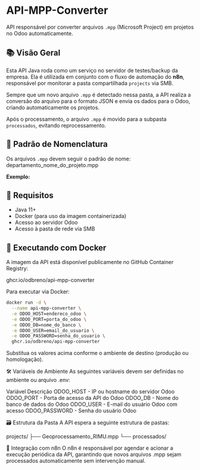 # API-MPP-Converter

API responsável por converter arquivos `.mpp` (Microsoft Project) em projetos no Odoo automaticamente.

## 📚 Visão Geral

Esta API Java roda como um serviço no servidor de testes/backup da empresa. Ela é utilizada em conjunto com o fluxo de automação do **n8n**, responsável por monitorar a pasta compartilhada `projects` via SMB.

Sempre que um novo arquivo `.mpp` é detectado nessa pasta, a API realiza a conversão do arquivo para o formato JSON e envia os dados para o Odoo, criando automaticamente os projetos.

Após o processamento, o arquivo `.mpp` é movido para a subpasta `processados`, evitando reprocessamento.

## 📁 Padrão de Nomenclatura

Os arquivos `.mpp` devem seguir o padrão de nome:  departamento_nome_do_projeto.mpp



**Exemplo:**


## 🔧 Requisitos

- Java 11+
- Docker (para uso da imagem containerizada)
- Acesso ao servidor Odoo
- Acesso à pasta de rede via SMB

## 🚀 Executando com Docker

A imagem da API está disponível publicamente no GitHub Container Registry:

ghcr.io/odbreno/api-mpp-converter

Para executar via Docker:

```bash
docker run -d \
  --name api-mpp-converter \
  -e ODOO_HOST=endereco_odoo \
  -e ODOO_PORT=porta_do_odoo \
  -e ODOO_DB=nome_do_banco \
  -e ODOO_USER=email_do_usuario \
  -e ODOO_PASSWORD=senha_do_usuario \
  ghcr.io/odbreno/api-mpp-converter
````

Substitua os valores acima conforme o ambiente de destino (produção ou homologação).

🛠 Variáveis de Ambiente
As seguintes variáveis devem ser definidas no ambiente ou arquivo .env:

Variável	              Descrição
ODOO_HOST  - 	IP ou hostname do servidor Odoo
ODOO_PORT  -  Porta de acesso da API do Odoo
ODOO_DB  -  	Nome do banco de dados do Odoo
ODOO_USER  -  E-mail do usuário Odoo com acesso
ODOO_PASSWORD  -  Senha do usuário Odoo

🗃 Estrutura da Pasta
A API espera a seguinte estrutura de pastas:

projects/
├── Geoprocessamento_RIMU.mpp
└── processados/

🤝 Integração com n8n
O n8n é responsável por agendar e acionar a execução periódica da API, garantindo que novos arquivos .mpp sejam processados automaticamente sem intervenção manual.


